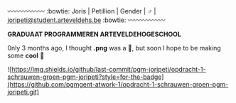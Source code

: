 

:wavy_dash::wavy_dash::wavy_dash::wavy_dash::wavy_dash::wavy_dash:
:bowtie: Joris | Petillion 
| Gender | :male_sign:
| joripeti@student.arteveldehs.be :bowtie:
:wavy_dash::wavy_dash::wavy_dash::wavy_dash::wavy_dash::wavy_dash:

**GRADUAAT PROGRAMMEREN ARTEVELDEHOGESCHOOL**

   0nly 3 months ago, I thought **.png** was a :penguin:, but soon I hope to be making some **cool** :poop:

![https://img.shields.io/github/last-commit/pgm-joripeti/opdracht-1-schrauwen-groen-pgm-joripeti?style=for-the-badge](https://github.com/pgmgent-atwork-1/opdracht-1-schrauwen-groen-pgm-joripeti.git)